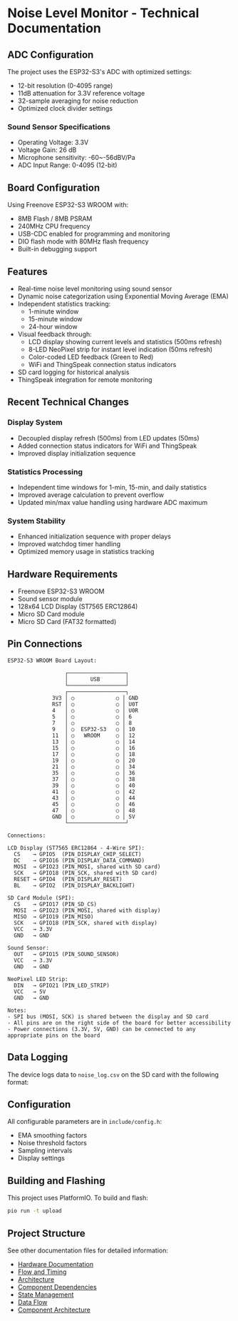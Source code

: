 # Noise Level Monitor - Technical Documentation

## ADC Configuration

The project uses the ESP32-S3's ADC with optimized settings:

- 12-bit resolution (0-4095 range)
- 11dB attenuation for 3.3V reference voltage
- 32-sample averaging for noise reduction
- Optimized clock divider settings

### Sound Sensor Specifications

- Operating Voltage: 3.3V
- Voltage Gain: 26 dB
- Microphone sensitivity: -60~-56dBV/Pa
- ADC Input Range: 0-4095 (12-bit)

## Board Configuration

Using Freenove ESP32-S3 WROOM with:

- 8MB Flash / 8MB PSRAM
- 240MHz CPU frequency
- USB-CDC enabled for programming and monitoring
- DIO flash mode with 80MHz flash frequency
- Built-in debugging support

## Features

- Real-time noise level monitoring using sound sensor
- Dynamic noise categorization using Exponential Moving Average (EMA)
- Independent statistics tracking:
  - 1-minute window
  - 15-minute window
  - 24-hour window
- Visual feedback through:
  - LCD display showing current levels and statistics (500ms refresh)
  - 8-LED NeoPixel strip for instant level indication (50ms refresh)
  - Color-coded LED feedback (Green to Red)
  - WiFi and ThingSpeak connection status indicators
- SD card logging for historical analysis
- ThingSpeak integration for remote monitoring

## Recent Technical Changes

### Display System

- Decoupled display refresh (500ms) from LED updates (50ms)
- Added connection status indicators for WiFi and ThingSpeak
- Improved display initialization sequence

### Statistics Processing

- Independent time windows for 1-min, 15-min, and daily statistics
- Improved average calculation to prevent overflow
- Updated min/max value handling using hardware ADC maximum

### System Stability

- Enhanced initialization sequence with proper delays
- Improved watchdog timer handling
- Optimized memory usage in statistics tracking

## Hardware Requirements

- Freenove ESP32-S3 WROOM
- Sound sensor module
- 128x64 LCD Display (ST7565 ERC12864)
- Micro SD Card module
- Micro SD Card (FAT32 formatted)

## Pin Connections

```
ESP32-S3 WROOM Board Layout:

                  ┌──────────────────┐
                  │       USB        │
                  └──────────────────┘
                  ┌──────────────────┐
              3V3 │ ○             ○ │ GND
              RST │ ○             ○ │ U0T
              4   │ ○             ○ │ U0R
              5   │ ○             ○ │ 6
              7   │ ○             ○ │ 8
              9   │ ○  ESP32-S3   ○ │ 10
              11  │ ○   WROOM     ○ │ 12
              13  │ ○             ○ │ 14
              15  │ ○             ○ │ 16
              17  │ ○             ○ │ 18
              19  │ ○             ○ │ 20
              21  │ ○             ○ │ 34
              35  │ ○             ○ │ 36
              37  │ ○             ○ │ 38
              39  │ ○             ○ │ 40
              41  │ ○             ○ │ 42
              43  │ ○             ○ │ 44
              45  │ ○             ○ │ 46
              47  │ ○             ○ │ 48
              GND │ ○             ○ │ 5V
                  └──────────────────┘

Connections:

LCD Display (ST7565 ERC12864 - 4-Wire SPI):
  CS    → GPIO5  (PIN_DISPLAY_CHIP_SELECT)
  DC    → GPIO16 (PIN_DISPLAY_DATA_COMMAND)
  MOSI  → GPIO23 (PIN_MOSI, shared with SD card)
  SCK   → GPIO18 (PIN_SCK, shared with SD card)
  RESET → GPIO4  (PIN_DISPLAY_RESET)
  BL    → GPIO2  (PIN_DISPLAY_BACKLIGHT)

SD Card Module (SPI):
  CS    → GPIO17 (PIN_SD_CS)
  MOSI  → GPIO23 (PIN_MOSI, shared with display)
  MISO  → GPIO19 (PIN_MISO)
  SCK   → GPIO18 (PIN_SCK, shared with display)
  VCC   → 3.3V
  GND   → GND

Sound Sensor:
  OUT   → GPIO15 (PIN_SOUND_SENSOR)
  VCC   → 3.3V
  GND   → GND

NeoPixel LED Strip:
  DIN   → GPIO21 (PIN_LED_STRIP)
  VCC   → 5V
  GND   → GND

Notes:
- SPI bus (MOSI, SCK) is shared between the display and SD card
- All pins are on the right side of the board for better accessibility
- Power connections (3.3V, 5V, GND) can be connected to any appropriate pins on the board
```

## Data Logging

The device logs data to `noise_log.csv` on the SD card with the following format:

## Configuration

All configurable parameters are in `include/config.h`:

- EMA smoothing factors
- Noise threshold factors
- Sampling intervals
- Display settings

## Building and Flashing

This project uses PlatformIO. To build and flash:

```bash
pio run -t upload
```

## Project Structure

See other documentation files for detailed information:

- [Hardware Documentation](hw.md)
- [Flow and Timing](flowNtiming.md)
- [Architecture](arch.md)
- [Component Dependencies](componentdeps.md)
- [State Management](state.md)
- [Data Flow](dataflow.md)
- [Component Architecture](componentarch.md)

